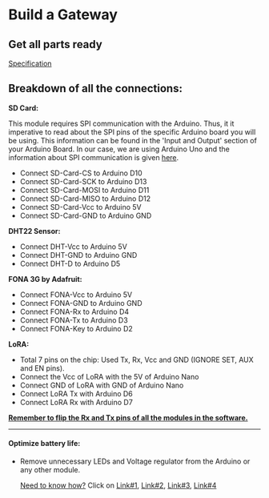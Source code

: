 # Build a Gateway

## Get all parts ready

[Specification](./Documentation/Water_Sensor/Specification.md)

## Breakdown of all the connections:

**SD Card:**

This module requires SPI communication with the Arduino. Thus, it it imperative to read about the SPI pins of the specific Arduino board you will be using. This information can be found in the 'Input and Output' section of your Arduino Board. In our case, we are using Arduino Uno and the information about SPI communication is given [here](https://store.arduino.cc/usa/arduino-uno-rev3).

- Connect SD-Card-CS to Arduino D10
- Connect SD-Card-SCK to Arduino D13
- Connect SD-Card-MOSI to Arduino D11
- Connect SD-Card-MISO to Arduino D12
- Connect SD-Card-Vcc to Arduino 5V
- Connect SD-Card-GND to Arduino GND

**DHT22 Sensor:**

- Connect DHT-Vcc to Arduino 5V
- Connect DHT-GND to Arduino GND
- Connect DHT-D to Arduino D5

**FONA 3G by Adafruit:**

- Connect FONA-Vcc to Arduino 5V
- Connect FONA-GND to Arduino GND
- Connect FONA-Rx to Arduino D4
- Connect FONA-Tx to Arduino D3
- Connect FONA-Key to Arduino D2

**LoRA:**

- Total 7 pins on the chip: Used Tx, Rx, Vcc and GND (IGNORE SET, AUX and EN pins).
- Connect the Vcc of LoRA with the 5V of Arduino Nano
- Connect GND of LoRA with GND of Arduino Nano
- Connect LoRA Tx with Arduino D6
- Connect LoRA Rx with Arduino D7

**<u>Remember to flip the Rx and Tx pins of all the modules in the software.</u>**

------

#### Optimize battery life:

- Remove unnecessary LEDs and Voltage regulator from the Arduino or any other module. 

  <u>Need to know how?</u> Click on [Link#1](http://www.home-automation-community.com/arduino-low-power-how-to-run-atmega328p-for-a-year-on-coin-cell-battery/), [Link#2](https://www.youtube.com/watch?v=2nNz0faMti0), [Link#3](https://www.youtube.com/watch?v=2xVOg7nYH-E), [Link#4](https://www.youtube.com/watch?v=7qujkC72dYs)